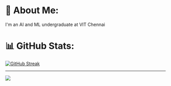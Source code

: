 # 💫 About Me:
I'm an AI and ML undergraduate at VIT Chennai

# 📊 GitHub Stats:

[![GitHub Streak](https://github-readme-streak-stats.herokuapp.com?user=misbah-anwar&theme=holi-theme)](https://git.io/streak-stats)

---
[![](https://visitcount.itsvg.in/api?id=misbah-anwar&label=Profile%20Views%3A&color=6&icon=5&pretty=false)](https://visitcount.itsvg.in)
